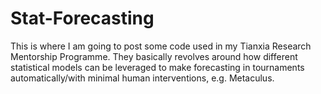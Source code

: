 # Stat-Forecasting
This is where I am going to post some code used in my Tianxia Research Mentorship Programme. They basically revolves around how different statistical models can be leveraged to make forecasting in tournaments automatically/with minimal human interventions, e.g. Metaculus.
